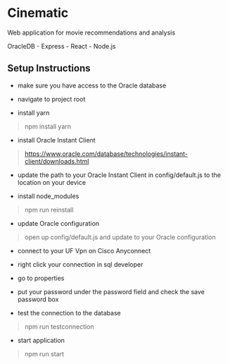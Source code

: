 # Cinematic

Web application for movie recommendations and analysis

OracleDB - Express - React - Node.js

## Setup Instructions

* make sure you have access to the Oracle database
* navigate to project root

* install yarn
> npm install yarn

* install Oracle Instant Client
> https://www.oracle.com/database/technologies/instant-client/downloads.html

* update the path to your Oracle Instant Client in config/default.js to the location on your device

* install node_modules
> npm run reinstall 

* update Oracle configuration
> open up config/default.js and update to your Oracle configuration

* connect to your UF Vpn on Cisco Anyconnect
* right click your connection in sql developer
* go to properties
* put your password under the password field and check the save password box

* test the connection to the database
> npm run testconnection

* start application
> npm run start
